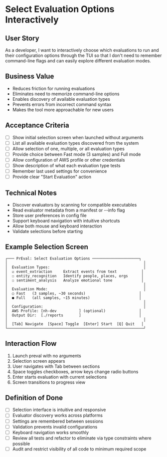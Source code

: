 # Select Evaluation Options Interactively

## User Story
As a developer, I want to interactively choose which evaluations to run and their configuration options through the TUI so that I don't need to remember command-line flags and can easily explore different evaluation modes.

## Business Value
- Reduces friction for running evaluations
- Eliminates need to memorize command-line options
- Enables discovery of available evaluation types
- Prevents errors from incorrect command syntax
- Makes the tool more approachable for new users

## Acceptance Criteria
- [ ] Show initial selection screen when launched without arguments
- [ ] List all available evaluation types discovered from the system
- [ ] Allow selection of one, multiple, or all evaluation types
- [ ] Provide choice between Fast mode (3 samples) and Full mode
- [ ] Allow configuration of AWS profile or other credentials
- [ ] Show description of what each evaluation type tests
- [ ] Remember last used settings for convenience
- [ ] Provide clear "Start Evaluation" action

## Technical Notes
- Discover evaluators by scanning for compatible executables
- Read evaluator metadata from a manifest or --info flag
- Store user preferences in config file
- Support keyboard navigation with intuitive shortcuts
- Allow both mouse and keyboard interaction
- Validate selections before starting

## Example Selection Screen
```
┌─── PrEval: Select Evaluation Options ─────────────────────┐
│                                                             │
│  Evaluation Types:                                          │
│  ☑ event_extraction     Extract events from text           │
│  ☐ entity_recognition   Identify people, places, orgs      │
│  ☐ sentiment_analysis   Analyze emotional tone             │
│                                                             │
│  Evaluation Mode:                                           │
│  ○ Fast   (3 samples, ~30 seconds)                        │
│  ● Full   (all samples, ~15 minutes)                      │
│                                                             │
│  Configuration:                                             │
│  AWS Profile: [nh-dev          ] (optional)               │
│  Output Dir:  [./reports       ]                          │
│                                                             │
│  [Tab] Navigate  [Space] Toggle  [Enter] Start  [Q] Quit   │
└─────────────────────────────────────────────────────────────┘
```

## Interaction Flow
1. Launch preval with no arguments
2. Selection screen appears
3. User navigates with Tab between sections
4. Space toggles checkboxes, arrow keys change radio buttons
5. Enter starts evaluation with current selections
6. Screen transitions to progress view

## Definition of Done
- [ ] Selection interface is intuitive and responsive
- [ ] Evaluator discovery works across platforms
- [ ] Settings are remembered between sessions
- [ ] Validation prevents invalid configurations
- [ ] Keyboard navigation works smoothly
- [ ] Review all tests and refactor to eliminate via type constraints where possible
- [ ] Audit and restrict visibility of all code to minimum required scope